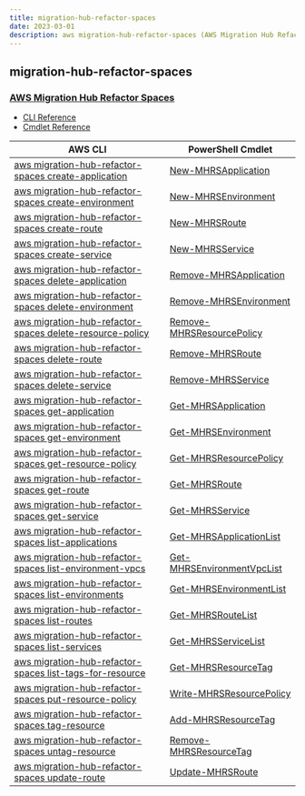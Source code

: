 ```yaml
---
title: migration-hub-refactor-spaces
date: 2023-03-01
description: aws migration-hub-refactor-spaces (AWS Migration Hub Refactor Spaces) command/cmdlet list.
---
```


## migration-hub-refactor-spaces

### [AWS Migration Hub Refactor Spaces](https://aws.amazon.com/application-migration-service/)

* [CLI Reference](https://docs.aws.amazon.com/cli/latest/reference/migration-hub-refactor-spaces/index.html)
* [Cmdlet Reference](https://docs.aws.amazon.com/powershell/latest/reference/items/MigrationHubRefactorSpaces_cmdlets.html)

|AWS CLI|PowerShell Cmdlet|
|----|----|
|[aws migration-hub-refactor-spaces create-application](https://docs.aws.amazon.com/cli/latest/reference/migration-hub-refactor-spaces/create-application.html)|[New-MHRSApplication](https://docs.aws.amazon.com/powershell/latest/reference/items/New-MHRSApplication.html)|
|[aws migration-hub-refactor-spaces create-environment](https://docs.aws.amazon.com/cli/latest/reference/migration-hub-refactor-spaces/create-environment.html)|[New-MHRSEnvironment](https://docs.aws.amazon.com/powershell/latest/reference/items/New-MHRSEnvironment.html)|
|[aws migration-hub-refactor-spaces create-route](https://docs.aws.amazon.com/cli/latest/reference/migration-hub-refactor-spaces/create-route.html)|[New-MHRSRoute](https://docs.aws.amazon.com/powershell/latest/reference/items/New-MHRSRoute.html)|
|[aws migration-hub-refactor-spaces create-service](https://docs.aws.amazon.com/cli/latest/reference/migration-hub-refactor-spaces/create-service.html)|[New-MHRSService](https://docs.aws.amazon.com/powershell/latest/reference/items/New-MHRSService.html)|
|[aws migration-hub-refactor-spaces delete-application](https://docs.aws.amazon.com/cli/latest/reference/migration-hub-refactor-spaces/delete-application.html)|[Remove-MHRSApplication](https://docs.aws.amazon.com/powershell/latest/reference/items/Remove-MHRSApplication.html)|
|[aws migration-hub-refactor-spaces delete-environment](https://docs.aws.amazon.com/cli/latest/reference/migration-hub-refactor-spaces/delete-environment.html)|[Remove-MHRSEnvironment](https://docs.aws.amazon.com/powershell/latest/reference/items/Remove-MHRSEnvironment.html)|
|[aws migration-hub-refactor-spaces delete-resource-policy](https://docs.aws.amazon.com/cli/latest/reference/migration-hub-refactor-spaces/delete-resource-policy.html)|[Remove-MHRSResourcePolicy](https://docs.aws.amazon.com/powershell/latest/reference/items/Remove-MHRSResourcePolicy.html)|
|[aws migration-hub-refactor-spaces delete-route](https://docs.aws.amazon.com/cli/latest/reference/migration-hub-refactor-spaces/delete-route.html)|[Remove-MHRSRoute](https://docs.aws.amazon.com/powershell/latest/reference/items/Remove-MHRSRoute.html)|
|[aws migration-hub-refactor-spaces delete-service](https://docs.aws.amazon.com/cli/latest/reference/migration-hub-refactor-spaces/delete-service.html)|[Remove-MHRSService](https://docs.aws.amazon.com/powershell/latest/reference/items/Remove-MHRSService.html)|
|[aws migration-hub-refactor-spaces get-application](https://docs.aws.amazon.com/cli/latest/reference/migration-hub-refactor-spaces/get-application.html)|[Get-MHRSApplication](https://docs.aws.amazon.com/powershell/latest/reference/items/Get-MHRSApplication.html)|
|[aws migration-hub-refactor-spaces get-environment](https://docs.aws.amazon.com/cli/latest/reference/migration-hub-refactor-spaces/get-environment.html)|[Get-MHRSEnvironment](https://docs.aws.amazon.com/powershell/latest/reference/items/Get-MHRSEnvironment.html)|
|[aws migration-hub-refactor-spaces get-resource-policy](https://docs.aws.amazon.com/cli/latest/reference/migration-hub-refactor-spaces/get-resource-policy.html)|[Get-MHRSResourcePolicy](https://docs.aws.amazon.com/powershell/latest/reference/items/Get-MHRSResourcePolicy.html)|
|[aws migration-hub-refactor-spaces get-route](https://docs.aws.amazon.com/cli/latest/reference/migration-hub-refactor-spaces/get-route.html)|[Get-MHRSRoute](https://docs.aws.amazon.com/powershell/latest/reference/items/Get-MHRSRoute.html)|
|[aws migration-hub-refactor-spaces get-service](https://docs.aws.amazon.com/cli/latest/reference/migration-hub-refactor-spaces/get-service.html)|[Get-MHRSService](https://docs.aws.amazon.com/powershell/latest/reference/items/Get-MHRSService.html)|
|[aws migration-hub-refactor-spaces list-applications](https://docs.aws.amazon.com/cli/latest/reference/migration-hub-refactor-spaces/list-applications.html)|[Get-MHRSApplicationList](https://docs.aws.amazon.com/powershell/latest/reference/items/Get-MHRSApplicationList.html)|
|[aws migration-hub-refactor-spaces list-environment-vpcs](https://docs.aws.amazon.com/cli/latest/reference/migration-hub-refactor-spaces/list-environment-vpcs.html)|[Get-MHRSEnvironmentVpcList](https://docs.aws.amazon.com/powershell/latest/reference/items/Get-MHRSEnvironmentVpcList.html)|
|[aws migration-hub-refactor-spaces list-environments](https://docs.aws.amazon.com/cli/latest/reference/migration-hub-refactor-spaces/list-environments.html)|[Get-MHRSEnvironmentList](https://docs.aws.amazon.com/powershell/latest/reference/items/Get-MHRSEnvironmentList.html)|
|[aws migration-hub-refactor-spaces list-routes](https://docs.aws.amazon.com/cli/latest/reference/migration-hub-refactor-spaces/list-routes.html)|[Get-MHRSRouteList](https://docs.aws.amazon.com/powershell/latest/reference/items/Get-MHRSRouteList.html)|
|[aws migration-hub-refactor-spaces list-services](https://docs.aws.amazon.com/cli/latest/reference/migration-hub-refactor-spaces/list-services.html)|[Get-MHRSServiceList](https://docs.aws.amazon.com/powershell/latest/reference/items/Get-MHRSServiceList.html)|
|[aws migration-hub-refactor-spaces list-tags-for-resource](https://docs.aws.amazon.com/cli/latest/reference/migration-hub-refactor-spaces/list-tags-for-resource.html)|[Get-MHRSResourceTag](https://docs.aws.amazon.com/powershell/latest/reference/items/Get-MHRSResourceTag.html)|
|[aws migration-hub-refactor-spaces put-resource-policy](https://docs.aws.amazon.com/cli/latest/reference/migration-hub-refactor-spaces/put-resource-policy.html)|[Write-MHRSResourcePolicy](https://docs.aws.amazon.com/powershell/latest/reference/items/Write-MHRSResourcePolicy.html)|
|[aws migration-hub-refactor-spaces tag-resource](https://docs.aws.amazon.com/cli/latest/reference/migration-hub-refactor-spaces/tag-resource.html)|[Add-MHRSResourceTag](https://docs.aws.amazon.com/powershell/latest/reference/items/Add-MHRSResourceTag.html)|
|[aws migration-hub-refactor-spaces untag-resource](https://docs.aws.amazon.com/cli/latest/reference/migration-hub-refactor-spaces/untag-resource.html)|[Remove-MHRSResourceTag](https://docs.aws.amazon.com/powershell/latest/reference/items/Remove-MHRSResourceTag.html)|
|[aws migration-hub-refactor-spaces update-route](https://docs.aws.amazon.com/cli/latest/reference/migration-hub-refactor-spaces/update-route.html)|[Update-MHRSRoute](https://docs.aws.amazon.com/powershell/latest/reference/items/Update-MHRSRoute.html)|

